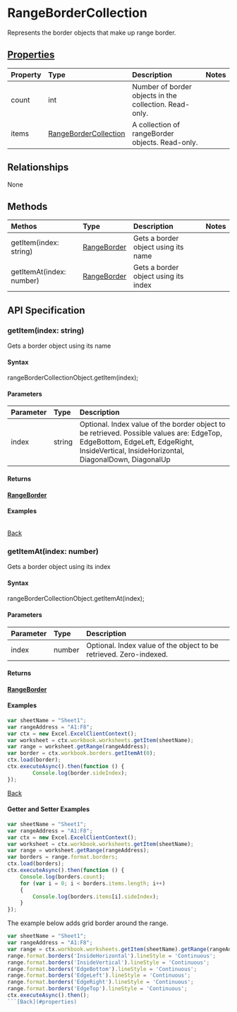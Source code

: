# RangeBorderCollection

Represents the border objects that make up range border.

## [Properties](#getter-and-setter-examples)
| Property       | Type    |Description|Notes |
|:---------------|:--------|:----------|:-----|
|count|int|Number of border objects in the collection. Read-only.||
|items|[RangeBorderCollection](rangebordercollection.md)|A collection of rangeBorder objects. Read-only.||

## Relationships
None

## Methods
| Methos           | Type    |Description|Notes |
|:---------------|:--------|:----------|:-----|
|getItem(index: string)|[RangeBorder](rangeborder.md)|Gets a border object using its name||
|getItemAt(index: number)|[RangeBorder](rangeborder.md)|Gets a border object using its index||

## API Specification

### getItem(index: string)
Gets a border object using its name

#### Syntax
rangeBorderCollectionObject.getItem(index);

#### Parameters
| Parameter       | Type    |Description|
|:---------------|:--------|:----------|
|index|string|Optional. Index value of the border object to be retrieved.  Possible values are: EdgeTop, EdgeBottom, EdgeLeft, EdgeRight, InsideVertical, InsideHorizontal, DiagonalDown, DiagonalUp|
#### Returns
#### [RangeBorder](rangeborder.md)

#### Examples
```js

```

[Back](#methods)

### getItemAt(index: number)
Gets a border object using its index

#### Syntax
rangeBorderCollectionObject.getItemAt(index);

#### Parameters
| Parameter       | Type    |Description|
|:---------------|:--------|:----------|
|index|number|Optional. Index value of the object to be retrieved. Zero-indexed.|
#### Returns
#### [RangeBorder](rangeborder.md)

#### Examples
```js
var sheetName = "Sheet1";
var rangeAddress = "A1:F8";
var ctx = new Excel.ExcelClientContext();
var worksheet = ctx.workbook.worksheets.getItem(sheetName);
var range = worksheet.getRange(rangeAddress);
var border = ctx.workbook.borders.getItemAt(0);
ctx.load(border);
ctx.executeAsync().then(function () {
		Console.log(border.sideIndex);
});
```


[Back](#methods)

#### Getter and Setter Examples

```js
var sheetName = "Sheet1";
var rangeAddress = "A1:F8";
var ctx = new Excel.ExcelClientContext();
var worksheet = ctx.workbook.worksheets.getItem(sheetName);
var range = worksheet.getRange(rangeAddress);
var borders = range.format.borders;
ctx.load(borders);
ctx.executeAsync().then(function () {
	Console.log(borders.count);
	for (var i = 0; i < borders.items.length; i++)
	{
		Console.log(borders.items[i].sideIndex);
	}
});
```
The example below adds grid border around the range.

```js
var sheetName = "Sheet1";
var rangeAddress = "A1:F8";
var range = ctx.workbook.worksheets.getItem(sheetName).getRange(rangeAddress);
range.format.borders('InsideHorizontal').lineStyle = 'Continuous';
range.format.borders('InsideVertical').lineStyle = 'Continuous';
range.format.borders('EdgeBottom').lineStyle = 'Continuous';
range.format.borders('EdgeLeft').lineStyle = 'Continuous';
range.format.borders('EdgeRight').lineStyle = 'Continuous';
range.format.borders('EdgeTop').lineStyle = 'Continuous';
ctx.executeAsync().then();
```[Back](#properties)
